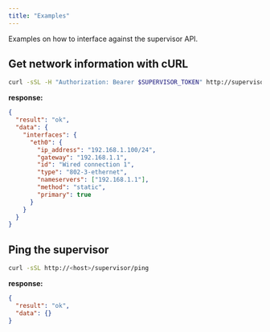 ```yaml
---
title: "Examples"
---
```


Examples on how to interface against the supervisor API.

## Get network information with cURL

```bash
curl -sSL -H "Authorization: Bearer $SUPERVISOR_TOKEN" http://supervisor/network/info
```

**response:**

```json
{
  "result": "ok",
  "data": {
    "interfaces": {
      "eth0": {
        "ip_address": "192.168.1.100/24",
        "gateway": "192.168.1.1",
        "id": "Wired connection 1",
        "type": "802-3-ethernet",
        "nameservers": ["192.168.1.1"],
        "method": "static",
        "primary": true
      }
    }
  }
}
```

## Ping the supervisor

```bash
curl -sSL http://<host>/supervisor/ping
```

**response:**

```json
{
  "result": "ok",
  "data": {}
}
```
